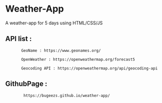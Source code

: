 
# Weather-App

A weather-app for 5 days using HTML/CSS/JS

## API list : 

           GeoName : https://www.geonames.org/

           OpenWeather : https://openweathermap.org/forecast5

           Geocoding API : https://openweathermap.org/api/geocoding-api


## GithubPage : 

            https://bugeezs.github.io/weather-app/
